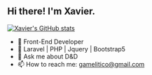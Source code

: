 ## Hi there! I'm Xavier.
[![Xavier's GitHub stats](https://github-readme-stats.vercel.app/api?username=MongeSemNome&show_icons=true&theme=transparent\&rank_icon=github)](https://github.com/MongeSemNome/github-readme-stats)

- 🔭 Front-End Developer
- 🌱 Laravel | PHP | Jquery | Bootstrap5 
- 💬 Ask me about D&D
- 📫 How to reach me: gamelitico@gmail.com



